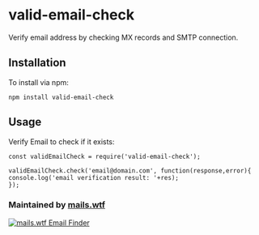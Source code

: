 # valid-email-check

Verify email address by checking MX records and SMTP connection.

## Installation

To install via npm:
```
npm install valid-email-check
```

## Usage

Verify Email to check if it exists:
```
const validEmailCheck = require('valid-email-check');

validEmailCheck.check('email@domain.com', function(response,error){
console.log('email verification result: '+res);
});
```


### Maintained by [mails.wtf](https://mails.wtf/?utm_source=npm&utm_medium=readme&utm_campaign=valid-email-check)

<a href="https://mails.wtf/?utm_source=npm&utm_medium=readme&utm_campaign=valid-email-check">
<p align="left">
  <img src="https://mails.wtf/logo.png" alt="mails.wtf Email Finder">
  <br>
</p>
</a>

